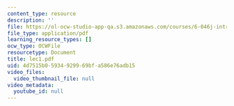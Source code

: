 ```yaml
---
content_type: resource
description: ''
file: https://ol-ocw-studio-app-qa.s3.amazonaws.com/courses/6-046j-introduction-to-algorithms-sma-5503-fall-2005/4d7515b05934929969bfa586e76adb15_lec1.pdf
file_type: application/pdf
learning_resource_types: []
ocw_type: OCWFile
resourcetype: Document
title: lec1.pdf
uid: 4d7515b0-5934-9299-69bf-a586e76adb15
video_files:
  video_thumbnail_file: null
video_metadata:
  youtube_id: null
---
```

